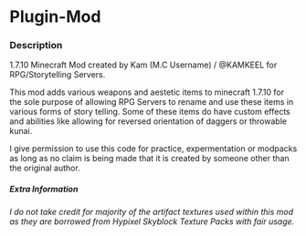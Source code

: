 # Plugin-Mod

### Description

1.7.10 Minecraft Mod created by Kam (M.C Username) / @KAMKEEL for RPG/Storytelling Servers.

This mod adds various weapons and aestetic items to minecraft 1.7.10 for the sole purpose of allowing RPG Servers to rename and use these items in various forms of story telling. Some of these items do have custom effects and abilities like allowing for reversed orientation of daggers or throwable kunai.

I give permission to use this code for practice, expermentation or modpacks as long as no claim is being made that it is created by someone other than the original author.

##### Extra Information
###### I do not take credit for majority of the artifact textures used within this mod as they are borrowed from Hypixel Skyblock Texture Packs with fair usage.

